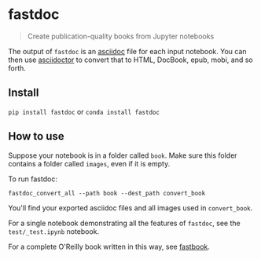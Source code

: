 # fastdoc
> Create publication-quality books from Jupyter notebooks


The output of `fastdoc` is an [asciidoc](https://asciidoc.org/) file for each input notebook. You can then use [asciidoctor](https://asciidoctor.org/) to convert that to HTML, DocBook, epub, mobi, and so forth.

## Install

`pip install fastdoc` or `conda install fastdoc`

## How to use

Suppose your notebook is in a folder called `book`.  Make sure this folder contains a folder called `images`, even if it is empty.

To run fastdoc:

`fastdoc_convert_all --path book --dest_path convert_book` 

You'll find your exported asciidoc files and all images used in `convert_book`. 

For a single notebook demonstrating all the features of `fastdoc`, see the `test/_test.ipynb` notebook. 

For a complete O'Reilly book written in this way, see [fastbook](https://github.com/fastai/fastbook/).

